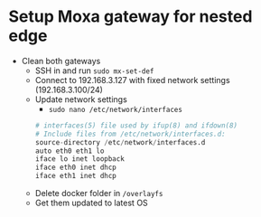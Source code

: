 # Setup Moxa gateway for nested edge

* Clean both gateways
  * SSH in and run `sudo mx-set-def`
  * Connect to 192.168.3.127 with fixed network settings (192.168.3.100/24)
  * Update network settings
    * `sudo nano /etc/network/interfaces`
    ```s
    # interfaces(5) file used by ifup(8) and ifdown(8)
    # Include files from /etc/network/interfaces.d:
    source-directory /etc/network/interfaces.d
    auto eth0 eth1 lo
    iface lo inet loopback  
    iface eth0 inet dhcp
    iface eth1 inet dhcp
    ```
  * Delete docker folder in `/overlayfs`
  * Get them updated to latest OS